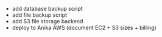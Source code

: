 - add database backup script
- add file backup script
- add S3 file storage backend
- deploy to Anika AWS (document EC2 + S3 sizes + billing)
